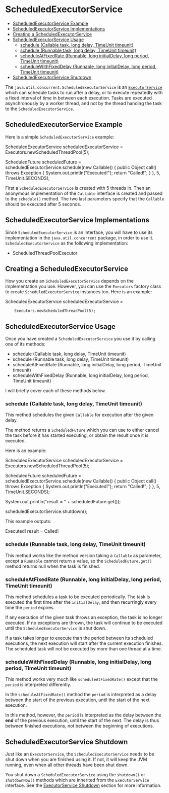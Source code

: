 ScheduledExecutorService
========================

*   [ScheduledExecutorService Example](#scheduledexecutorservice-example)
*   [ScheduledExecutorService Implementations](#scheduledexecutorservice-implementations)
*   [Creating a ScheduledExecutorService](#creating-a-scheduledexecutorservice)
*   [ScheduledExecutorService Usage](#scheduledexecutorservice-usage)
    *   [schedule (Callable task, long delay, TimeUnit timeunit)](#schedule-callable)
    *   [schedule (Runnable task, long delay, TimeUnit timeunit)](#schedule-runnable)
    *   [scheduleAtFixedRate (Runnable, long initialDelay, long period, TimeUnit timeunit)](#scheduleatfixedrate)
    *   [scheduleWithFixedDelay (Runnable, long initialDelay, long period, TimeUnit timeunit)](#schedulewithfixeddelay)
*   [ScheduledExecutorService Shutdown](#scheduledexecutorservice-shutdown)






The `java.util.concurrent.ScheduledExecutorService` is an [`ExecutorService`](executorservice.html) which can schedule tasks to run after a delay, or to execute repeatedly with a fixed interval of time in between each execution. Tasks are executed asynchronously by a worker thread, and not by the thread handing the task to the `ScheduledExecutorService`.

ScheduledExecutorService Example
--------------------------------

Here is a simple `ScheduledExecutorService` example:

ScheduledExecutorService scheduledExecutorService =
        Executors.newScheduledThreadPool(5);

ScheduledFuture scheduledFuture =
    scheduledExecutorService.schedule(new Callable() {
        public Object call() throws Exception {
            System.out.println("Executed!");
            return "Called!";
        }
    },
    5,
    TimeUnit.SECONDS);

First a `ScheduledExecutorService` is created with 5 threads in. Then an anonymous implementation of the `Callable` interface is created and passed to the `schedule()` method. The two last parameters specify that the `Callable` should be executed after 5 seconds.

ScheduledExecutorService Implementations
----------------------------------------

Since `ScheduledExecutorService` is an interface, you will have to use its implementation in the `java.util.concurrent` package, in order to use it. `ScheduledExecutorService` as the following implementation:

*   ScheduledThreadPoolExecutor

Creating a ScheduledExecutorService
-----------------------------------

How you create an `ScheduledExecutorService` depends on the implementation you use. However, you can use the `Executors` factory class to create `ScheduledExecutorService` instances too. Here is an example:

ScheduledExecutorService scheduledExecutorService =

        Executors.newScheduledThreadPool(5);

ScheduledExecutorService Usage
------------------------------

Once you have created a `ScheduledExecutorService` you use it by calling one of its methods:

*   schedule (Callable task, long delay, TimeUnit timeunit)
*   schedule (Runnable task, long delay, TimeUnit timeunit)
*   scheduleAtFixedRate (Runnable, long initialDelay, long period, TimeUnit timeunit)
*   scheduleWithFixedDelay (Runnable, long initialDelay, long period, TimeUnit timeunit)

I will briefly cover each of these methods below.

### schedule (Callable task, long delay, TimeUnit timeunit)

This method schedules the given `Callable` for execution after the given delay.

The method returns a `ScheduledFuture` which you can use to either cancel the task before it has started executing, or obtain the result once it is executed.

Here is an example:

ScheduledExecutorService scheduledExecutorService =
        Executors.newScheduledThreadPool(5);

ScheduledFuture scheduledFuture =
    scheduledExecutorService.schedule(new Callable() {
        public Object call() throws Exception {
            System.out.println("Executed!");
            return "Called!";
        }
    },
    5,
    TimeUnit.SECONDS);

System.out.println("result = " + scheduledFuture.get());

scheduledExecutorService.shutdown();

This example outputs:

Executed!
result = Called!

### schedule (Runnable task, long delay, TimeUnit timeunit)

This method works like the method version taking a `Callable` as parameter, except a `Runnable` cannot return a value, so the `ScheduledFuture.get()` method returns null when the task is finished.

### scheduleAtFixedRate (Runnable, long initialDelay, long period, TimeUnit timeunit)

This method schedules a task to be executed periodically. The task is executed the first time after the `initialDelay`, and then recurringly every time the `period` expires.

If any execution of the given task throws an exception, the task is no longer executed. If no exceptions are thrown, the task will continue to be executed until the `ScheduledExecutorService` is shut down.

If a task takes longer to execute than the period between its scheduled executions, the next execution will start after the current execution finishes. The scheduled task will not be executed by more than one thread at a time.

### scheduleWithFixedDelay (Runnable, long initialDelay, long period, TimeUnit timeunit)

This method works very much like `scheduleAtFixedRate()` except that the `period` is interpreted differently.

In the `scheduleAtFixedRate()` method the `period` is interpreted as a delay between the start of the previous execution, until the start of the next execution.

In this method, however, the `period` is interpreted as the delay between the **end** of the previous execution, until the start of the next. The delay is thus between finished executions, not between the beginning of executions.

ScheduledExecutorService Shutdown
---------------------------------

Just like an `ExecutorService`, the `ScheduledExecutorService` needs to be shut down when you are finished using it. If not, it will keep the JVM running, even when all other threads have been shut down.

You shut down a `ScheduledExecutorService` using the `shutdown()` or `shutdownNow()` methods which are inherited from the `ExecutorService` interface. See the [ExecutorService Shutdown](executorservice.html#executorservice-shutdown) section for more information.






